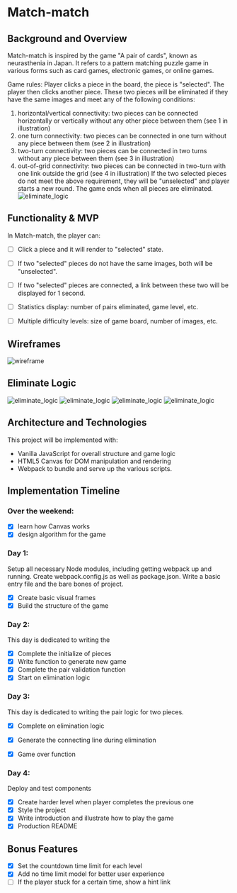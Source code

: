# Match-match

## Background and Overview
Match-match is inspired by the game "A pair of cards", known as neurasthenia in Japan. It refers to a pattern matching puzzle game in various forms such as card games, electronic games, or online games.

Game rules:
Player clicks a piece in the board, the piece is "selected". The player then clicks another piece. These two pieces will be eliminated if they have the same images and meet any of the following conditions:
  1. horizontal/vertical connectivity: two pieces can be connected horizontally or vertically without any other piece between them (see 1 in illustration)
  2. one turn connectivity: two pieces can be connected in one turn without any piece between them (see 2 in illustration)
  3. two-turn connectivity: two pieces can be connected in two turns without any piece between them (see 3 in illustration)
  4. out-of-grid connectivity: two pieces can be connected in two-turn with one link outside the grid (see 4 in illustration)
If the two selected pieces do not meet the above requirement, they will be "unselected" and player starts a new round.
The game ends when all pieces are eliminated.
![eliminate_logic](http://res.cloudinary.com/chengzii/image/upload/v1523856497/1.png)


## Functionality & MVP
In Match-match, the player can:
- [ ] Click a piece and it will render to "selected" state.
- [ ] If two "selected" pieces do not have the same images, both will be "unselected".
- [ ] If two "selected" pieces are connected, a link between these two will be displayed for 1 second.
- [ ] Statistics display: number of pairs eliminated, game level, etc.
- [ ] Multiple difficulty levels: size of game board, number of images, etc.


## Wireframes
![wireframe](http://res.cloudinary.com/chengzii/image/upload/v1523859159/wireframe.png)

## Eliminate Logic
![eliminate_logic](http://res.cloudinary.com/chengzii/image/upload/v1523856497/2.png)
![eliminate_logic](http://res.cloudinary.com/chengzii/image/upload/v1523856497/3.png)
![eliminate_logic](http://res.cloudinary.com/chengzii/image/upload/v1523856497/4.png)
![eliminate_logic](http://res.cloudinary.com/chengzii/image/upload/v1523856497/5.png)


## Architecture and Technologies
This project will be implemented with:

- Vanilla JavaScript for overall structure and game logic
- HTML5 Canvas for DOM manipulation and rendering
- Webpack to bundle and serve up the various scripts.


## Implementation Timeline

### Over the weekend:
- [x] learn how Canvas works
- [x] design algorithm for the game

### Day 1:
Setup all necessary Node modules, including getting webpack up and running. Create webpack.config.js as well as package.json. Write a basic entry file and the bare bones of project.
- [x] Create basic visual frames
- [x] Build the structure of the game

### Day 2:
This day is dedicated to writing the
- [x] Complete the initialize of pieces
- [x] Write function to generate new game
- [x] Complete the pair validation function
- [x] Start on elimination logic

### Day 3:
This day is dedicated to writing the pair logic for two pieces.
- [x] Complete on elimination logic
- [x] Generate the connecting line during elimination
- [x] Game over function


### Day 4:
Deploy and test components
- [x] Create harder level when player completes the previous one
- [x] Style the project
- [x] Write introduction and illustrate how to play the game
- [x] Production README

## Bonus Features
- [x] Set the countdown time limit for each level
- [x] Add no time limit model for better user experience
- [ ] If the player stuck for a certain time, show a hint link
